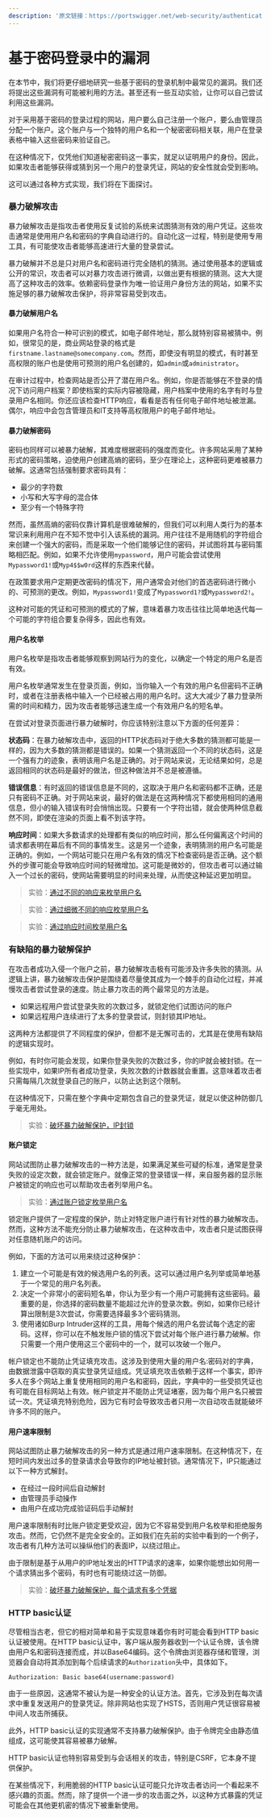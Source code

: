 ```yaml
---
description: '原文链接：https://portswigger.net/web-security/authentication/password-based'
---
```


# 基于密码登录中的漏洞

在本节中，我们将更仔细地研究一些基于密码的登录机制中最常见的漏洞。我们还将提出这些漏洞有可能被利用的方法。甚至还有一些互动实验，让你可以自己尝试利用这些漏洞。

对于采用基于密码的登录过程的网站，用户要么自己注册一个账户，要么由管理员分配一个账户。这个账户与一个独特的用户名和一个秘密密码相关联，用户在登录表格中输入这些密码来验证自己。

在这种情况下，仅凭他们知道秘密密码这一事实，就足以证明用户的身份。因此，如果攻击者能够获得或猜到另一个用户的登录凭证，网站的安全性就会受到影响。

这可以通过各种方式实现，我们将在下面探讨。

### 暴力破解攻击

暴力破解攻击是指攻击者使用反复试验的系统来试图猜测有效的用户凭证。这些攻击通常是使用用户名和密码的字典自动进行的。自动化这一过程，特别是使用专用工具，有可能使攻击者能够高速进行大量的登录尝试。

暴力破解并不总是只对用户名和密码进行完全随机的猜测。通过使用基本的逻辑或公开的常识，攻击者可以对暴力攻击进行微调，以做出更有根据的猜测。这大大提高了这种攻击的效率。依赖密码登录作为唯一验证用户身份方法的网站，如果不实施足够的暴力破解攻击保护，将非常容易受到攻击。

#### 暴力破解用户名 <a id="brute-forcing-usernames"></a>

如果用户名符合一种可识别的模式，如电子邮件地址，那么就特别容易被猜中。例如，很常见的是，商业网站登录的格式是`firstname.lastname@somecompany.com`。然而，即使没有明显的模式，有时甚至高权限的账户也是使用可预测的用户名创建的，如`admin`或`administrator`。

在审计过程中，检查网站是否公开了潜在用户名。例如，你是否能够在不登录的情况下访问用户档案？即使档案的实际内容被隐藏，用户档案中使用的名字有时与登录用户名相同。你还应该检查HTTP响应，看看是否有任何电子邮件地址被泄漏。偶尔，响应中会包含管理员和IT支持等高权限用户的电子邮件地址。

#### 暴力破解密码 <a id="brute-forcing-passwords"></a>

密码也同样可以被暴力破解，其难度根据密码的强度而变化。许多网站采用了某种形式的密码策略，迫使用户创建高熵的密码，至少在理论上，这种密码更难被暴力破解。这通常包括强制要求密码具有：

* 最少的字符数 
* 小写和大写字母的混合体 
* 至少有一个特殊字符 

然而，虽然高熵的密码仅靠计算机是很难破解的，但我们可以利用人类行为的基本常识来利用用户在不知不觉中引入该系统的漏洞。用户往往不是用随机的字符组合来创建一个强大的密码，而是采取一个他们能够记住的密码，并试图将其与密码策略相匹配。例如，如果不允许使用`mypassword`，用户可能会尝试使用`Mypassword1!`或`Myp4$$w0rd`这样的东西来代替。

在政策要求用户定期更改密码的情况下，用户通常会对他们的首选密码进行微小的、可预测的更改。例如，`Mypassword1!`变成了`Mypassword1?`或`Mypassword2!`。

这种对可能的凭证和可预测的模式的了解，意味着暴力攻击往往比简单地迭代每一个可能的字符组合要复杂得多，因此也有效。

#### 用户名枚举 <a id="username-enumeration"></a>

用户名枚举是指攻击者能够观察到网站行为的变化，以确定一个特定的用户名是否有效。

用户名枚举通常发生在登录页面，例如，当你输入一个有效的用户名但密码不正确时，或者在注册表格中输入一个已经被占用的用户名时。这大大减少了暴力登录所需的时间和精力，因为攻击者能够迅速生成一个有效用户名的短名单。

在尝试对登录页面进行暴力破解时，你应该特别注意以下方面的任何差异：

**状态码**：在暴力破解攻击中，返回的HTTP状态码对于绝大多数的猜测都可能是一样的，因为大多数的猜测都是错误的。如果一个猜测返回一个不同的状态码，这是一个强有力的迹象，表明该用户名是正确的。对于网站来说，无论结果如何，总是返回相同的状态码是最好的做法，但这种做法并不总是被遵循。

**错误信息**：有时返回的错误信息是不同的，这取决于用户名和密码都不正确，还是只有密码不正确。对于网站来说，最好的做法是在这两种情况下都使用相同的通用信息，但小的输入错误有时会悄悄出现。只要有一个字符出错，就会使两种信息截然不同，即使在渲染的页面上看不到该字符。

**响应时间**：如果大多数请求的处理都有类似的响应时间，那么任何偏离这个时间的请求都表明在幕后有不同的事情发生。这是另一个迹象，表明猜测的用户名可能是正确的。例如，一个网站可能只在用户名有效的情况下检查密码是否正确。这个额外的步骤可能会导致响应时间的轻微增加。这可能是微妙的，但攻击者可以通过输入一个过长的密码，使网站需要明显的时间来处理，从而使这种延迟更加明显。

> 实验：[通过不同的响应来枚举用户名](https://portswigger.net/web-security/authentication/password-based/lab-username-enumeration-via-different-responses)

> 实验：[通过细微不同的响应枚举用户名](https://portswigger.net/web-security/authentication/password-based/lab-username-enumeration-via-subtly-different-responses)

> 实验：[通过响应时间枚举用户名](https://portswigger.net/web-security/authentication/password-based/lab-username-enumeration-via-response-timing)

### 有缺陷的暴力破解保护

在攻击者成功入侵一个账户之前，暴力破解攻击极有可能涉及许多失败的猜测。从逻辑上讲，暴力破解攻击保护是围绕着尽量使其成为一个棘手的自动化过程，并减慢攻击者尝试登录的速度。防止暴力攻击的两个最常见的方法是。

* 如果远程用户尝试登录失败的次数过多，就锁定他们试图访问的账户
* 如果远程用户连续进行了太多的登录尝试，则封锁其IP地址。 

这两种方法都提供了不同程度的保护，但都不是无懈可击的，尤其是在使用有缺陷的逻辑实现时。

例如，有时你可能会发现，如果你登录失败的次数过多，你的IP就会被封锁。在一些实现中，如果IP所有者成功登录，失败次数的计数器就会重置。这意味着攻击者只需每隔几次就登录自己的账户，以防止达到这个限制。

在这种情况下，只需在整个字典中定期包含自己的登录凭证，就足以使这种防御几乎毫无用处。

> 实验：[破坏暴力破解保护，IP封锁](https://portswigger.net/web-security/authentication/password-based/lab-broken-bruteforce-protection-ip-block)

#### 账户锁定

网站试图防止暴力破解攻击的一种方法是，如果满足某些可疑的标准，通常是登录失败的设定次数，就会锁定账户。就像正常的登录错误一样，来自服务器的显示账户被锁定的响应也可以帮助攻击者列举用户名。

> 实验：[通过账户锁定枚举用户名](https://portswigger.net/web-security/authentication/password-based/lab-username-enumeration-via-account-lock)

锁定账户提供了一定程度的保护，防止对特定账户进行有针对性的暴力破解攻击。然而，这种方法不能充分防止暴力破解攻击，在这种攻击中，攻击者只是试图获得对任意随机账户的访问。

例如，下面的方法可以用来绕过这种保护：

1. 建立一个可能是有效的候选用户名的列表。这可以通过用户名列举或简单地基于一个常见的用户名列表。
2. 决定一个非常小的密码短名单，你认为至少有一个用户可能拥有这些密码。最重要的是，你选择的密码数量不能超过允许的登录次数。例如，如果你已经计算出限制是3次尝试，你需要选择最多3个密码猜测。
3. 使用诸如Burp Intruder这样的工具，用每个候选的用户名尝试每个选定的密码。这样，你可以在不触发账户锁的情况下尝试对每个账户进行暴力破解。你只需要一个用户使用这三个密码中的一个，就可以攻破一个账户。

帐户锁定也不能防止凭证填充攻击。这涉及到使用大量的用户名:密码对的字典，由数据泄露中窃取的真实登录凭证组成。凭证填充攻击依赖于这样一个事实，即许多人在多个网站上重复使用相同的用户名和密码，因此，字典中的一些受损凭证也有可能在目标网站上有效。帐户锁定并不能防止凭证堵塞，因为每个用户名只被尝试一次。凭证填充特别危险，因为它有时会导致攻击者只用一次自动攻击就能破坏许多不同的账户。

#### 用户速率限制

网站试图防止暴力破解攻击的另一种方式是通过用户速率限制。在这种情况下，在短时间内发出过多的登录请求会导致你的IP地址被封锁。通常情况下，IP只能通过以下一种方式解封。

* 在经过一段时间后自动解封
* 由管理员手动操作
* 由用户在成功完成验证码后手动解封

用户速率限制有时比账户锁定更受欢迎，因为它不容易受到用户名枚举和拒绝服务攻击。然而，它仍然不是完全安全的。正如我们在先前的实验中看到的一个例子，攻击者有几种方法可以操纵他们的表面IP，以绕过阻止。

由于限制是基于从用户的IP地址发出的HTTP请求的速率，如果你能想出如何用一个请求猜出多个密码，有时也有可能绕过这一防御。

> 实验：[破坏暴力破解保护，每个请求有多个凭据](https://portswigger.net/web-security/authentication/password-based/lab-broken-brute-force-protection-multiple-credentials-per-request)

### HTTP basic认证 <a id="http-basic-authentication"></a>

尽管相当古老，但它的相对简单和易于实现意味着你有时可能会看到HTTP basic认证被使用。在HTTP basic认证中，客户端从服务器收到一个认证令牌，该令牌由用户名和密码连接而成，并以Base64编码。这个令牌由浏览器存储和管理，浏览器会自动将其添加到每个后续请求的`Authorization`头中，具体如下。

`Authorization: Basic base64(username:password)`

由于一些原因，这通常不被认为是一种安全的认证方法。首先，它涉及到在每次请求中重复发送用户的登录凭证。除非网站也实现了HSTS，否则用户凭证很容易被中间人攻击所捕获。

此外，HTTP basic认证的实现通常不支持暴力破解保护。由于令牌完全由静态值组成，这可能使其容易被暴力破解。

HTTP basic认证也特别容易受到与会话相关的攻击，特别是CSRF，它本身不提供保护。

在某些情况下，利用脆弱的HTTP basic认证可能只允许攻击者访问一个看起来不感兴趣的页面。然而，除了提供一个进一步的攻击面之外，以这种方式暴露的凭证可能会在其他更机密的情况下被重新使用。





















